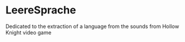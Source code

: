 # LeereSprache
Dedicated to the extraction of a language from the sounds from Hollow Knight video game
